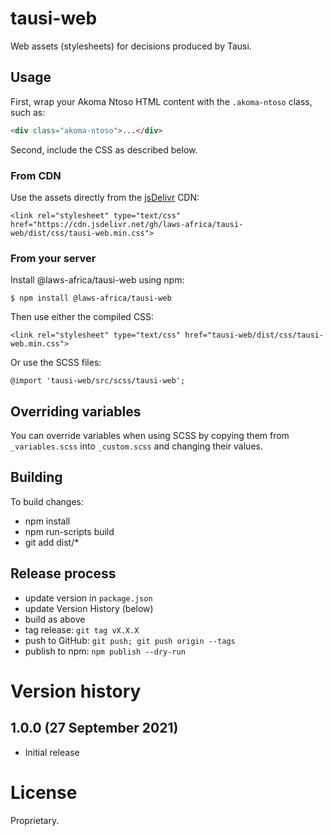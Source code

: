 # tausi-web

Web assets (stylesheets) for decisions produced by Tausi.

## Usage

First, wrap your Akoma Ntoso HTML content with the `.akoma-ntoso` class, such as:

```html
<div class="akoma-ntoso">...</div>
```

Second, include the CSS as described below.

### From CDN

Use the assets directly from the [jsDelivr](https://www.jsdelivr.com) CDN:

    <link rel="stylesheet" type="text/css" href="https://cdn.jsdelivr.net/gh/laws-africa/tausi-web/dist/css/tausi-web.min.css">

### From your server

Install @laws-africa/tausi-web using npm:

    $ npm install @laws-africa/tausi-web

Then use either the compiled CSS:

    <link rel="stylesheet" type="text/css" href="tausi-web/dist/css/tausi-web.min.css">

Or use the SCSS files:

    @import 'tausi-web/src/scss/tausi-web';

## Overriding variables

You can override variables when using SCSS by copying them from ``_variables.scss`` into ``_custom.scss`` and changing
their values.

## Building

To build changes:

* npm install
* npm run-scripts build
* git add dist/*

## Release process

* update version in `package.json`
* update Version History (below)
* build as above
* tag release: `git tag vX.X.X`
* push to GitHub: `git push; git push origin --tags`
* publish to npm: `npm publish --dry-run`

# Version history

## 1.0.0 (27 September 2021)

* Initial release

# License

Proprietary.

